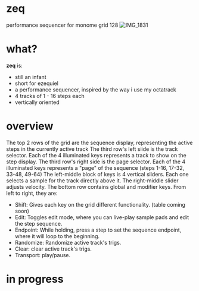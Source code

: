 # zeq
performance sequencer for monome grid 128
![IMG_1831](https://user-images.githubusercontent.com/86270534/143897927-23e6f200-a8dd-4e8b-ba92-0aa80ba8b137.jpg)

# what?
**zeq** is:
- still an infant
- short for ezequiel
- a performance sequencer, inspired by the way i use my octatrack
- 4 tracks of 1 - 16 steps each
- vertically oriented

# overview
The top 2 rows of the grid are the sequence display, representing the active steps in the currently active track
The third row's left siide is the track selector. Each of the 4 illuminated keys represents a track to show on the step display.
The third row's right side is the page selector. Each of the 4 illuminated keys represents a "page" of the sequence (steps 1-16, 17-32, 33-48, 49-64)
The left-middle block of keys is 4 vertical sliders. Each one selects a sample for the track directly above it.
The right-middle slider adjusts velocity.
The bottom row contains global and modifier keys. From left to right, they are:
- Shift: Gives each key on the grid different functionality. (table coming soon)
- Edit: Toggles edit mode, where you can live-play sample pads and edit the step sequence.
- Endpoint: While holding, press a step to set the sequence endpoint, where it will loop to the beginning.
- Randomize: Randomize active track's trigs.
- Clear: clear active track's trigs.
- Transport: play/pause.



# in progress
